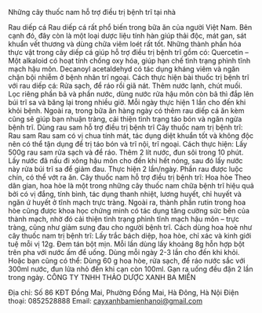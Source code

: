 Những cây thuốc nam hỗ trợ điều trị bệnh trĩ tại nhà

Rau diếp cá Rau diếp cá rất phổ biến trong bữa ăn của người Việt Nam. Bên cạnh đó, đây còn là một loại dược liệu tính hàn giúp thải độc, mát gan, sát khuẩn vết thương và dùng chữa viêm loét rất tốt. Những thành phần hóa thực vật trong cây diếp cá giúp hỗ trợ điều trị bệnh trĩ gồm có: Quercetin – Một alkaloid có hoạt tính chống oxy hóa, giúp hạn chế tình trạng phình tĩnh mạch hậu môn. Decanoyl acetaldehyd có tác dụng kháng viêm và ngăn chặn bội nhiễm ở bệnh nhân trĩ ngoại. Cách thực hiện bài thuốc trị bệnh trĩ với rau diếp cá: Rửa sạch, để ráo rồi giã nát. Thêm nước lạnh, chút muối. Lọc riêng phần bã và phần nước, dùng nước rửa hậu môn còn bã thì đắp lên búi trĩ sa và băng lại trong nhiều giờ. Mỗi ngày thực hiện 1 lần cho đến khi khỏi bệnh. Ngoài ra, trong bữa ăn hàng ngày có thêm rau diếp cá ăn kèm cũng sẽ giúp bạn nhuận tràng, cải thiện tình trạng táo bón và ngăn ngừa bệnh trĩ.
Dùng rau sam hỗ trợ điều trị bệnh trĩ Cây thuốc nam trị bệnh trĩ: Rau sam Rau sam có vị chua tính mát, tác dụng diệt khuẩn tốt và không độc nên có thể tận dụng để trị táo bón và trĩ nội, trĩ ngoại. Cách thực hiện: Lấy 500g rau sam rửa sạch và để ráo. Thêm 2 lít nước, đun sôi trong 10 phút. Lấy nước đã nấu đi xông hậu môn cho đến khi hết nóng, sau đó lấy nước này rửa búi trĩ sa để giảm đau. Thực hiện 2 lần/ngày. Phần rau được luộc chín, có thể vớt ra ăn.
Cây thuốc nam hỗ trợ điều trị bệnh trĩ: Hoa hòe Theo dân gian, hoa hòe là một trong những cây thuốc nam chữa bệnh trĩ hiệu quả bởi có vị đắng, tính bình, tác dụng thanh nhiệt, lương huyết, chỉ huyết và ngăn ứ huyết ở tĩnh mạch trực tràng. Ngoài ra, thành phần rutin trong hoa hòe cũng được khoa học chứng minh có tác dụng tăng cường sức bền của thành mạch, nhờ đó cải thiện tình trạng phình tĩnh mạch hậu môn – trực tràng, cũng như giảm sưng đau cho người bệnh trĩ. Cách dùng hoa hoè như cây thuốc nam trị bệnh trĩ: Lấy trắc bách diệp, hoa hòe, chỉ xác và kinh giới tuệ mỗi vị 12g. Đem tán bột mịn. Mỗi lần dùng lấy khoảng 8g hỗn hợp bột trên pha với nước ấm để uống. Dùng mỗi ngày 2-3 lần cho đến khi khỏi. Hoặc bạn cũng có thể: Dùng 60 g hoa hòe, rửa sạch, để ráo nước sắc với 300ml nước, đun lửa nhỏ đến khi cạn còn 100ml. Gạn ra uống đều đặn 2 lần trong ngày.
CÔNG TY TNHH THẢO DƯỢC XANH BA MIỀN

Địa chỉ: Số 86 KĐT Đồng Mai, Phường Đồng Mai, Hà Đông, Hà Nội
Điện thoại: 0852528888
Email: cayxanhbamienhanoi@gmail.com
